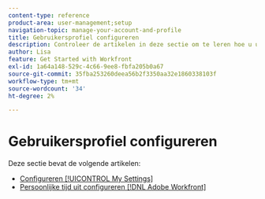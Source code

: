 ```yaml
---
content-type: reference
product-area: user-management;setup
navigation-topic: manage-your-account-and-profile
title: Gebruikersprofiel configureren
description: Controleer de artikelen in deze sectie om te leren hoe u uw [!DNL Workfront] gebruikersprofiel.
author: Lisa
feature: Get Started with Workfront
exl-id: 1a64a148-529c-4c66-9ee8-fbfa205b0a67
source-git-commit: 35fba253260deea56b2f3350aa32e1860338103f
workflow-type: tm+mt
source-wordcount: '34'
ht-degree: 2%

---
```


# Gebruikersprofiel configureren

Deze sectie bevat de volgende artikelen:

* [Configureren [!UICONTROL My Settings]](../../../workfront-basics/manage-your-account-and-profile/configuring-your-user-profile/configure-my-settings.md)
* [Persoonlijke tijd uit configureren [!DNL Adobe Workfront]](../../../workfront-basics/manage-your-account-and-profile/configuring-your-user-profile/personal-time-overview.md)
